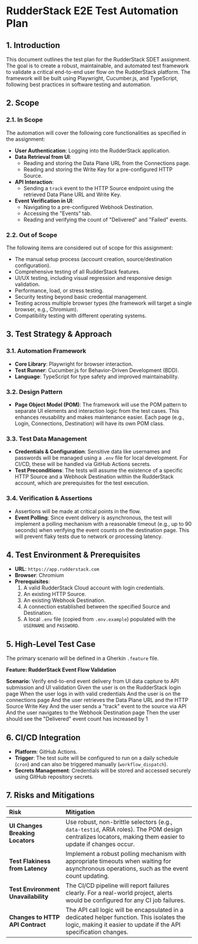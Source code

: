 # RudderStack E2E Test Automation Plan

## 1. Introduction

This document outlines the test plan for the RudderStack SDET assignment. The goal is to create a robust, maintainable, and automated test framework to validate a critical end-to-end user flow on the RudderStack platform. The framework will be built using Playwright, Cucumber.js, and TypeScript, following best practices in software testing and automation.

## 2. Scope

### 2.1. In Scope

The automation will cover the following core functionalities as specified in the assignment:
- **User Authentication**: Logging into the RudderStack application.
- **Data Retrieval from UI**:
    - Reading and storing the Data Plane URL from the Connections page.
    - Reading and storing the Write Key for a pre-configured HTTP Source.
- **API Interaction**:
    - Sending a `track` event to the HTTP Source endpoint using the retrieved Data Plane URL and Write Key.
- **Event Verification in UI**:
    - Navigating to a pre-configured Webhook Destination.
    - Accessing the "Events" tab.
    - Reading and verifying the count of "Delivered" and "Failed" events.

### 2.2. Out of Scope

The following items are considered out of scope for this assignment:
- The manual setup process (account creation, source/destination configuration).
- Comprehensive testing of all RudderStack features.
- UI/UX testing, including visual regression and responsive design validation.
- Performance, load, or stress testing.
- Security testing beyond basic credential management.
- Testing across multiple browser types (the framework will target a single browser, e.g., Chromium).
- Compatibility testing with different operating systems.

## 3. Test Strategy & Approach

### 3.1. Automation Framework

- **Core Library**: Playwright for browser interaction.
- **Test Runner**: Cucumber.js for Behavior-Driven Development (BDD).
- **Language**: TypeScript for type safety and improved maintainability.

### 3.2. Design Pattern

- **Page Object Model (POM)**: The framework will use the POM pattern to separate UI elements and interaction logic from the test cases. This enhances reusability and makes maintenance easier. Each page (e.g., Login, Connections, Destination) will have its own POM class.

### 3.3. Test Data Management

- **Credentials & Configuration**: Sensitive data like usernames and passwords will be managed using a `.env` file for local development. For CI/CD, these will be handled via GitHub Actions secrets.
- **Test Preconditions**: The tests will assume the existence of a specific HTTP Source and a Webhook Destination within the RudderStack account, which are prerequisites for the test execution.

### 3.4. Verification & Assertions

- Assertions will be made at critical points in the flow.
- **Event Polling**: Since event delivery is asynchronous, the test will implement a polling mechanism with a reasonable timeout (e.g., up to 90 seconds) when verifying the event counts on the destination page. This will prevent flaky tests due to network or processing latency.

## 4. Test Environment & Prerequisites

- **URL**: `https://app.rudderstack.com`
- **Browser**: Chromium
- **Prerequisites**:
    1. A valid RudderStack Cloud account with login credentials.
    2. An existing HTTP Source.
    3. An existing Webhook Destination.
    4. A connection established between the specified Source and Destination.
    5. A local `.env` file (copied from `.env.example`) populated with the `USERNAME` and `PASSWORD`.

## 5. High-Level Test Case

The primary scenario will be defined in a Gherkin `.feature` file.

**Feature: RudderStack Event Flow Validation**

  **Scenario:** Verify end-to-end event delivery from UI data capture to API submission and UI validation
    Given the user is on the RudderStack login page
    When the user logs in with valid credentials
    And the user is on the connections page
    And the user retrieves the Data Plane URL and the HTTP Source Write Key
    And the user sends a "track" event to the source via API
    And the user navigates to the Webhook Destination page
    Then the user should see the "Delivered" event count has increased by 1

## 6. CI/CD Integration

- **Platform**: GitHub Actions.
- **Trigger**: The test suite will be configured to run on a daily schedule (`cron`) and can also be triggered manually (`workflow_dispatch`).
- **Secrets Management**: Credentials will be stored and accessed securely using GitHub repository secrets.

## 7. Risks and Mitigations

| Risk | Mitigation |
| :--- | :--- |
| **UI Changes Breaking Locators** | Use robust, non-brittle selectors (e.g., `data-testid`, ARIA roles). The POM design centralizes locators, making them easier to update if changes occur. |
| **Test Flakiness from Latency** | Implement a robust polling mechanism with appropriate timeouts when waiting for asynchronous operations, such as the event count updating. |
| **Test Environment Unavailability** | The CI/CD pipeline will report failures clearly. For a real-world project, alerts would be configured for any CI job failures. |
| **Changes to HTTP API Contract**| The API call logic will be encapsulated in a dedicated helper function. This isolates the logic, making it easier to update if the API specification changes. |
